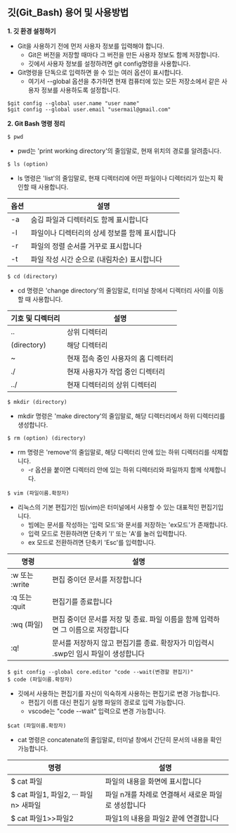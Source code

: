  ## 깃(Git_Bash) 용어 및 사용방법

**1. 깃 환경 설정하기**

* Git을 사용하기 전에 먼저 사용자 정보를 입력해야 합니다.
   * Git은 버전을 저장할 때마다 그 버전을 만든 사용자 정보도 함께 저장합니다.
   * 깃에서 사용자 정보를 설정하려면 git config명령을 사용합니다.
* Git명령을 단독으로 입력하면 쓸 수 있는 여러 옵션이 표시합니다.
   * 여기서 --global 옵션을 추가하면 현재 컴퓨터에 있는 모든 저장소에서 같은 사용자 정보를 사용하도록 설정합니다.

```git
$git config --global user.name "user name"
$git config --global user.email "usermail@gmail.com"
```

**2. Git Bash 명령 정리**

```git
$ pwd
```
* pwd는 'print working directory'의 줄임말로, 현재 위치의 경로를 알려줍니다.

```git
$ ls (option)
```
* ls 명령은 'list'의 줄임말로, 현재 디렉터리에 어떤 파일이나 디렉터리가 있는지 확인할 때 사용합니다.

|옵션|설명|
|-|-|
|-a|숨김 파일과 디렉터리도 함께 표시합니다|
|-l|파일이나 디렉터리의 상세 정보를 함께 표시합니다|
|-r|파일의 정렬 순서를 거꾸로 표시합니다|
|-t|파일 작성 시간 순으로 (내림차순) 표시합니다|

```git
$ cd (directory)
```
* cd 명령은 'change directory'의 줄임말로, 터미널 창에서 디렉터리 사이를 이동할 때 사용합니다.

|기호 및 디렉터리|설명|
|-|-|
|..|상위 디렉터리|
|(directory)|해당 디렉터리|
|~|현재 접속 중인 사용자의 홈 디렉터리|
|./|현재 사용자가 작업 중인 디렉터리|
|../|현재 디렉터리의 상위 디렉터리|

```git
$ mkdir (directory)
```
* mkdir 명령은 'make directory'의 줄임말로, 해당 디렉터리에서 하위 디렉터리를 생성합니다.

```git
$ rm (option) (directory)
```
* rm 명령은 'remove'의 줄임말로, 해당 디렉터리 안에 있는 하위 디렉터리를 삭제합니다.
  * -r 옵션을 붙이면 디렉터리 안에 있는 하위 디렉터리와 파일까지 함께 삭제합니다.

```git
$ vim (파일이름.확장자)
```
* 리눅스의 기본 편집기인 빔(vim)은 터미널에서 사용할 수 있는 대표적인 편집기입니다.
  * 빔에는 문서를 작성하는 '입력 모드'와 문서를 저장하는 'ex모드'가 존재합니다.
  * 입력 모드로 전환하려면 단축키 'I' 또는 'A'를 눌러 입력합니다.
  * ex 모드로 전환하려면 단축키 'Esc'를 입력합니다.

|명령|설명|
|-|-|
|:w 또는 :write|편집 중이던 문서를 저장합니다|
|:q 또는 :quit|편집기를 종료합니다|
|:wq (파일)|편집 중이던 문서를 저장 및 종료. 파일 이름을 함께 입력하면 그 이름으로 저장합니다|
|:q!|문서를 저장하지 않고 편집기를 종료. 확장자가 미입력시 .swp인 임시 파일이 생성합니다|

```git
$ git config --global core.editor "code --wait(변경할 편집기)"
$ code (파일이름.확장자)
```
* 깃에서 사용하는 편집기를 자신이 익숙하게 사용하는 편집기로 변경 가능합니다.
  * 편집기 이름 대신 편집기 실행 파일의 경로로 입력 가능합니다.
  * vscode는 "code --wait" 입력으로 변경 가능합니다.

```git
$cat (파일이름.확장자)
```
* cat 명령은 concatenate의 줄임말로, 터미널 창에서 간단히 문서의 내용을 확인 가능합니다.

|명령|설명|
|-|-|
|$ cat 파일|파일의 내용을 화면에 표시합니다|
|$ cat 파일1, 파일2, ··· 파일n> 새파일|파일 n개를 차례로 연결해서 새로운 파일로 생성합니다|
|$ cat 파일1>>파일2|파일1의 내용을 파일2 끝에 연결합니다|







   
